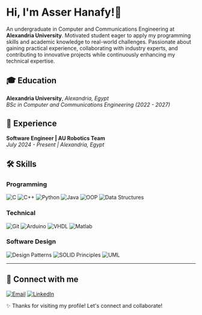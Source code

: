 # Hi, I'm Asser Hanafy!👋

An undergraduate in Computer and Communications Engineering at **Alexandria University**. Motivated student eager to apply my programming skills and academic knowledge to real-world challenges. Passionate about gaining practical experience, collaborating with industry experts, and contributing to innovative projects while continuously enhancing my technical expertise.

## 🎓 Education
**Alexandria University**, *Alexandria, Egypt*  
*BSc in Computer and Communications Engineering (2022 - 2027)*

## 💼 Experience
**Software Engineer | AU Robotics Team**  
*July 2024 - Present | Alexandria, Egypt*

## 🛠 Skills

### Programming
![C](https://img.shields.io/badge/C-00599C?style=for-the-badge&logo=c&logoColor=white)
![C++](https://img.shields.io/badge/C++-00599C?style=for-the-badge&logo=c%2B%2B&logoColor=white)
![Python](https://img.shields.io/badge/Python-3776AB?style=for-the-badge&logo=python&logoColor=white)
![Java](https://img.shields.io/badge/Java-007396?style=for-the-badge&logo=java&logoColor=white)
![OOP](https://img.shields.io/badge/OOP-FF6F00?style=for-the-badge&logo=stackshare&logoColor=white)
![Data Structures](https://img.shields.io/badge/Data%20Structures-006400?style=for-the-badge)

### Technical
![Git](https://img.shields.io/badge/Git-F05032?style=for-the-badge&logo=git&logoColor=white)
![Arduino](https://img.shields.io/badge/Arduino-00979D?style=for-the-badge&logo=arduino&logoColor=white)
![VHDL](https://img.shields.io/badge/VHDL-FFA500?style=for-the-badge)
![Matlab](https://img.shields.io/badge/Matlab-0076A8?style=for-the-badge&logo=mathworks&logoColor=white)

### Software Design
![Design Patterns](https://img.shields.io/badge/Design%20Patterns-228B22?style=for-the-badge)
![SOLID Principles](https://img.shields.io/badge/SOLID%20Principles-800080?style=for-the-badge)
![UML](https://img.shields.io/badge/UML-000000?style=for-the-badge)


---

## 💬 Connect with me

[![Email](https://img.shields.io/badge/Email-D14836?style=for-the-badge&logo=gmail&logoColor=white)](mailto:asserhanafy68@gmail.com)
[![LinkedIn](https://img.shields.io/badge/LinkedIn-0A66C2?style=for-the-badge&logo=linkedin&logoColor=white)](https://www.linkedin.com/in/asser-hanafy/)


✨ Thanks for visiting my profile! Let's connect and collaborate!
